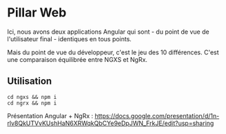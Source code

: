 # Pillar Web

Ici, nous avons deux applications Angular qui sont - du point de vue de l'utilisateur final - identiques en tous points. 

Mais du point de vue du développeur, c'est le jeu des 10 différences. C'est une comparaison équilibrée entre  NGXS et NgRx.

## Utilisation

```
cd ngxs && npm i
cd ngrx && npm i
```

Présentation Angular + NgRx : https://docs.google.com/presentation/d/1n-rlv8QkUTVvKUshHaN6XRWqkQbCYe9eDpJWN_FrkJE/edit?usp=sharing
